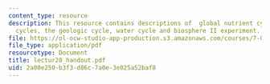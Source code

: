 ```yaml
---
content_type: resource
description: This resource contains descriptions of  global nutrient cycling -biogeochemical
  cycles, the geologic cycle, water cycle and biosphere II experiment.
file: https://ol-ocw-studio-app-production.s3.amazonaws.com/courses/7-014-introductory-biology-spring-2005/2a00e250b3f3d86c7a0e3e025a52baf8_lectur20_handout.pdf
file_type: application/pdf
resourcetype: Document
title: lectur20_handout.pdf
uid: 2a00e250-b3f3-d86c-7a0e-3e025a52baf8
---
```

